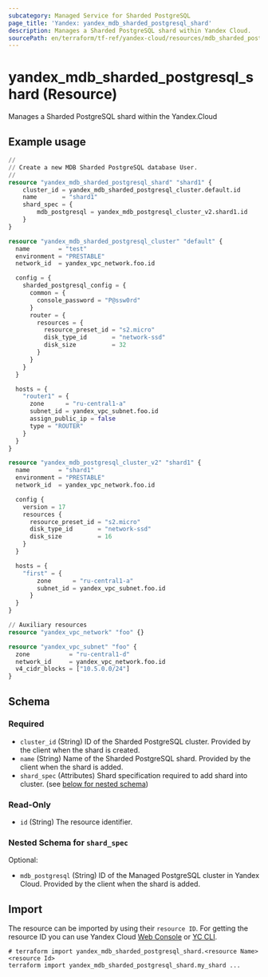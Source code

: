 ```yaml
---
subcategory: Managed Service for Sharded PostgreSQL
page_title: 'Yandex: yandex_mdb_sharded_postgresql_shard'
description: Manages a Sharded PostgreSQL shard within Yandex Cloud.
sourcePath: en/terraform/tf-ref/yandex-cloud/resources/mdb_sharded_postgresql_shard.md
---
```


# yandex_mdb_sharded_postgresql_shard (Resource)

Manages a Sharded PostgreSQL shard within the Yandex.Cloud

## Example usage

```terraform
//
// Create a new MDB Sharded PostgreSQL database User.
//
resource "yandex_mdb_sharded_postgresql_shard" "shard1" {
	cluster_id = yandex_mdb_sharded_postgresql_cluster.default.id
	name       = "shard1"
	shard_spec = {
		mdb_postgresql = yandex_mdb_postgresql_cluster_v2.shard1.id
	}
}

resource "yandex_mdb_sharded_postgresql_cluster" "default" {
  name        = "test"
  environment = "PRESTABLE"
  network_id  = yandex_vpc_network.foo.id

  config = {
    sharded_postgresql_config = {
      common = {
        console_password = "P@ssw0rd"
      }
      router = {
        resources = {
          resource_preset_id = "s2.micro"
          disk_type_id       = "network-ssd"
          disk_size          = 32
        }
      }
    }
  }

  hosts = {
    "router1" = {
      zone      = "ru-central1-a"
      subnet_id = yandex_vpc_subnet.foo.id
      assign_public_ip = false
      type = "ROUTER"
    }
  }
}

resource "yandex_mdb_postgresql_cluster_v2" "shard1" {
  name        = "shard1"
  environment = "PRESTABLE"
  network_id  = yandex_vpc_network.foo.id

  config {
    version = 17
    resources {
      resource_preset_id = "s2.micro"
      disk_type_id       = "network-ssd"
      disk_size          = 16
    }
  }

  hosts = {
    "first" = {
        zone      = "ru-central1-a"
        subnet_id = yandex_vpc_subnet.foo.id
      }
  }
}

// Auxiliary resources
resource "yandex_vpc_network" "foo" {}

resource "yandex_vpc_subnet" "foo" {
  zone           = "ru-central1-d"
  network_id     = yandex_vpc_network.foo.id
  v4_cidr_blocks = ["10.5.0.0/24"]
}
```

<!-- schema generated by tfplugindocs -->
## Schema

### Required

- `cluster_id` (String) ID of the Sharded PostgreSQL cluster. Provided by the client when the shard is created.
- `name` (String) Name of the Sharded PostgreSQL shard. Provided by the client when the shard is added.
- `shard_spec` (Attributes) Shard specification required to add shard into cluster. (see [below for nested schema](#nestedatt--shard_spec))

### Read-Only

- `id` (String) The resource identifier.

<a id="nestedatt--shard_spec"></a>
### Nested Schema for `shard_spec`

Optional:

- `mdb_postgresql` (String) ID of the Managed PostgreSQL cluster in Yandex Cloud. Provided by the client when the shard is added.

## Import

The resource can be imported by using their `resource ID`. For getting the resource ID you can use Yandex Cloud [Web Console](https://console.yandex.cloud) or [YC CLI](https://yandex.cloud/docs/cli/quickstart).

```shell
# terraform import yandex_mdb_sharded_postgresql_shard.<resource Name> <resource Id>
terraform import yandex_mdb_sharded_postgresql_shard.my_shard ...
```
